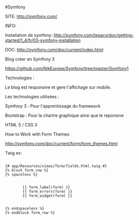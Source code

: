 

#Symfony

SITE: http://symfony.com/





INFO:

Installation de symfony:  http://symfony.com/legacy/doc/getting-started/1_4/fr/03-symfony-installation


DOC: http://symfony.com/doc/current/index.html




Blog créer en Symfony 3

https://github.com/NikEurope/Symfony/tree/master/Symfony1




Technologies :

Le blog est responsive et gere l'affichage sur mobile.

Les technologies utilisées :

Symfony 3 : Pour l'apprentissage du framework
  
Bootstrap : Pour la chartre graphique ainsi que le reponsive
  
HTML 5 / CSS 3
  
  


How to Work with Form Themes

http://symfony.com/doc/current/form/form_themes.html

Twig ex: 

<code>
{# app/Resources/views/form/fields.html.twig #}
{% block form_row %}
{% spaceless %}
    <div class="form_row">
        {{ form_label(form) }}
        {{ form_errors(form) }}
        {{ form_widget(form) }}
    </div>
{% endspaceless %}
{% endblock form_row %}
</code>




